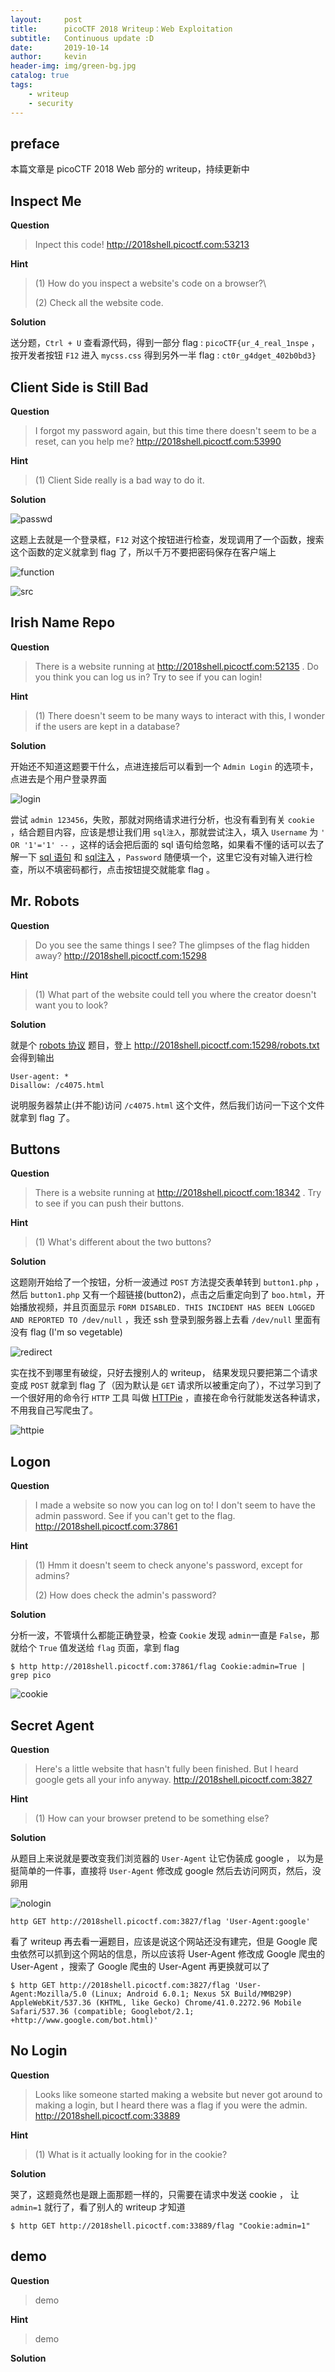 ```yaml
---
layout:     post
title:      picoCTF 2018 Writeup：Web Exploitation
subtitle:   Continuous update :D
date:       2019-10-14
author:     kevin
header-img: img/green-bg.jpg
catalog: true
tags:
    - writeup
    - security
---
```


## preface



本篇文章是 picoCTF 2018 Web 部分的 writeup，持续更新中



## Inspect Me



**Question** 



> Inpect this code! http://2018shell.picoctf.com:53213 



**Hint**



> (1) How do you inspect a website's code on a browser?\
>
> (2) Check all the website code.



**Solution**



送分题，`Ctrl + U` 查看源代码，得到一部分 flag :  `picoCTF{ur_4_real_1nspe`  ，按开发者按钮 `F12` 进入 `mycss.css` 得到另外一半 flag : `ct0r_g4dget_402b0bd3}` 



## Client Side is Still Bad



**Question** 



> I forgot my password again, but this time there doesn't seem to be a reset, can you help me? http://2018shell.picoctf.com:53990 



**Hint**



> (1) Client Side really is a bad way to do it.



**Solution**



![passwd](https://ae01.alicdn.com/kf/H8da00f03d3c14a6d86595eaf9a374859n.png)



这题上去就是一个登录框，`F12` 对这个按钮进行检查，发现调用了一个函数，搜索这个函数的定义就拿到 flag 了，所以千万不要把密码保存在客户端上



![function](https://ae01.alicdn.com/kf/Hc84ec2e7aa2a432887276d4b15b1cf033.png)



![src](https://ae01.alicdn.com/kf/H423889fbe1884611ad018965f1215c67z.png)



## Irish Name Repo



**Question** 



> There is a website running at http://2018shell.picoctf.com:52135 . Do you think you can log us in? Try to see if you can login!



**Hint**



> (1) There doesn't seem to be many ways to interact with this, I wonder if the users are kept in a database?



**Solution**



开始还不知道这题要干什么，点进连接后可以看到一个 `Admin Login` 的选项卡，点进去是个用户登录界面



![login](https://ae01.alicdn.com/kf/H799615626e984a49acb9efa0c225e8cby.png)



尝试 `admin 123456`，失败，那就对网络请求进行分析，也没有看到有关 `cookie` ，结合题目内容，应该是想让我们用 `sql注入`，那就尝试注入，填入 `Username`  为 `' OR '1'='1' --` ，这样的话会把后面的 sql 语句给忽略，如果看不懂的话可以去了解一下 [sql 语句](https://zh.wikipedia.org/zh-hans/SQL) 和 [sql注入](https://zh.wikipedia.org/wiki/SQL%E6%B3%A8%E5%85%A5) ，`Password` 随便填一个，这里它没有对输入进行检查，所以不填密码都行，点击按钮提交就能拿 flag 。



## Mr. Robots



**Question** 



> Do you see the same things I see? The glimpses of the flag hidden away? http://2018shell.picoctf.com:15298 



**Hint**



> (1) What part of the website could tell you where the creator doesn't want you to look?



**Solution**



就是个 [robots 协议](https://baike.baidu.com/item/robots%E5%8D%8F%E8%AE%AE/2483797?fromtitle=robots.txt&fromid=9518761) 题目，登上 http://2018shell.picoctf.com:15298/robots.txt 会得到输出



```
User-agent: *
Disallow: /c4075.html
```



说明服务器禁止(并不能)访问 `/c4075.html` 这个文件，然后我们访问一下这个文件就拿到 flag 了。



## Buttons



**Question** 



> There is a website running at http://2018shell.picoctf.com:18342 . Try to see if you can push their buttons.

**Hint**



> (1) What's different about the two buttons?



**Solution**



这题刚开始给了一个按钮，分析一波通过 `POST` 方法提交表单转到 `button1.php` ，然后 `button1.php` 又有一个超链接(button2)，点击之后重定向到了 `boo.html`，开始播放视频，并且页面显示 `FORM DISABLED. THIS INCIDENT HAS BEEN LOGGED AND REPORTED TO /dev/null` ，我还 ssh 登录到服务器上去看 `/dev/null` 里面有没有 flag (I'm so vegetable) 



![redirect](https://ae01.alicdn.com/kf/H46282202c349446e85f131b9a98238aal.png)



实在找不到哪里有破绽，只好去搜别人的 writeup， 结果发现只要把第二个请求变成 `POST` 就拿到 flag 了（因为默认是 `GET` 请求所以被重定向了），不过学习到了一个很好用的命令行 `HTTP` 工具 叫做 [HTTPie](https://github.com/jakubroztocil/httpie/blob/master/README.rst#examples) ，直接在命令行就能发送各种请求，不用我自己写爬虫了。



![httpie](https://ae01.alicdn.com/kf/H5352aae18fda4866a95921633809b9a5U.png)



## Logon	



**Question** 



> I made a website so now you can log on to! I don't seem to have the admin password. See if you can't get to the flag. http://2018shell.picoctf.com:37861 



**Hint**



> (1) Hmm it doesn't seem to check anyone's password, except for admins? 
>
> (2) How does check the admin's password?



**Solution**



分析一波，不管填什么都能正确登录，检查 `Cookie` 发现 `admin`一直是 `False`，那就给个 `True` 值发送给 `flag` 页面，拿到 flag



```shell
$ http http://2018shell.picoctf.com:37861/flag Cookie:admin=True | grep pico
```



![cookie](https://ae01.alicdn.com/kf/H70394e70c2e24b41bc7a8403c75b95e6q.png)



## Secret Agent



**Question** 



> Here's a little website that hasn't fully been finished. But I heard google gets all your info anyway. http://2018shell.picoctf.com:3827 



**Hint**



> (1) How can your browser pretend to be something else?



**Solution**



从题目上来说就是要改变我们浏览器的 `User-Agent` 让它伪装成 google ， 以为是挺简单的一件事，直接将 `User-Agent` 修改成 google 然后去访问网页，然后，没卵用



![nologin](C:\Users\kevin\Desktop\blog\nologin.jpg)



```shell
http GET http://2018shell.picoctf.com:3827/flag 'User-Agent:google' 
```



看了 writeup 再去看一遍题目，应该是说这个网站还没有建完，但是 Google 爬虫依然可以抓到这个网站的信息，所以应该将 User-Agent 修改成 Google 爬虫的 User-Agent ，搜索了 Google 爬虫的 User-Agent 再更换就可以了



```shell
$ http GET http://2018shell.picoctf.com:3827/flag 'User-Agent:Mozilla/5.0 (Linux; Android 6.0.1; Nexus 5X Build/MMB29P) AppleWebKit/537.36 (KHTML, like Gecko) Chrome/41.0.2272.96 Mobile Safari/537.36 (compatible; Googlebot/2.1; +http://www.google.com/bot.html)'
```



## No Login



**Question** 



> Looks like someone started making a website but never got around to making a login, but I heard there was a flag if you were the admin. http://2018shell.picoctf.com:33889 



**Hint**



> (1) What is it actually looking for in the cookie?



**Solution**



哭了，这题竟然也是跟上面那题一样的，只需要在请求中发送 cookie ， 让 `admin=1` 就行了，看了别人的 writeup 才知道



```shell
$ http GET http://2018shell.picoctf.com:33889/flag "Cookie:admin=1" 
```



## demo



**Question** 



> demo



**Hint**



> demo



**Solution**



